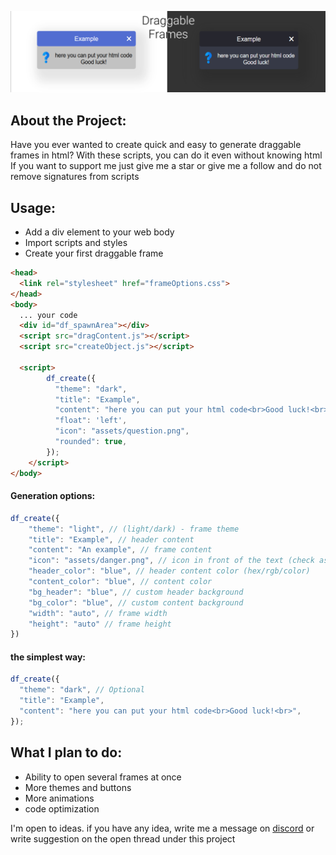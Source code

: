 ![](screenshots/header.png)

## About the Project:
Have you ever wanted to create quick and easy to generate draggable frames in html?
With these scripts, you can do it even without knowing html
If you want to support me just give me a star or give me a follow and do not remove signatures from scripts

## Usage:
* Add a div element to your web body
* Import scripts and styles
* Create your first draggable frame
```html
<head>
  <link rel="stylesheet" href="frameOptions.css">
</head>
<body>
  ... your code
  <div id="df_spawnArea"></div>
  <script src="dragContent.js"></script>
  <script src="createObject.js"></script>
  
  <script>
        df_create({
          "theme": "dark",
          "title": "Example",
          "content": "here you can put your html code<br>Good luck!<br>",
          "float": 'left',
          "icon": "assets/question.png",
          "rounded": true,
        });
    </script>
</body>
```
#### Generation options:
```js
df_create({
    "theme": "light", // (light/dark) - frame theme
    "title": "Example", // header content
    "content": "An example", // frame content
    "icon": "assets/danger.png", // icon in front of the text (check assets folder or use own icons)
    "header_color": "blue", // header content color (hex/rgb/color)
    "content_color": "blue", // content color
    "bg_header": "blue", // custom header background
    "bg_color": "blue", // custom content background
    "width": "auto", // frame width
    "height": "auto" // frame height
})
```
#### the simplest way:
```js
df_create({
  "theme": "dark", // Optional
  "title": "Example",
  "content": "here you can put your html code<br>Good luck!<br>",
});
```

## What I plan to do:
* Ability to open several frames at once
* More themes and buttons
* More animations
* code optimization

I'm open to ideas. if you have any idea, write me a message on [discord](https://discord.com/users/639174051373383730) or write suggestion on the open thread under this project

